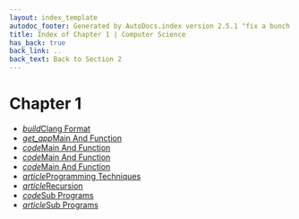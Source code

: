 ```yaml
---
layout: index_template
autodoc_footer: Generated by AutoDocs.index version 2.5.1 "fix a bunch of bugs" ⓒ Starwort, 2020
title: Index of Chapter 1 | Computer Science
has_back: true
back_link: ..
back_text: Back to Section 2
---
```


# **Chapter 1**

- <a href='./.clang-format'><i title='CLANG-FORMAT file' class="material-icons">build</i>Clang Format</a>
- <a href='./main_and_function'><i title=' file' class="material-icons">get_app</i>Main And Function</a>
- <a href='./main_and_function.c'><i title='C file' class="material-icons">code</i>Main And Function</a>
- <a href='./main_and_function.ocrpsc'><i title='OCRPSC file' class="material-icons">code</i>Main And Function</a>
- <a href='./main_and_function.splw'><i title='SPLW file' class="material-icons">code</i>Main And Function</a>
- <a href='./programming_techniques.md'><i title='MD file' class="material-icons">article</i>Programming Techniques</a>
- <a href='./recursion.md'><i title='MD file' class="material-icons">article</i>Recursion</a>
- <a href='./sub_programs.c'><i title='C file' class="material-icons">code</i>Sub Programs</a>
- <a href='./sub_programs.md'><i title='MD file' class="material-icons">article</i>Sub Programs</a>
